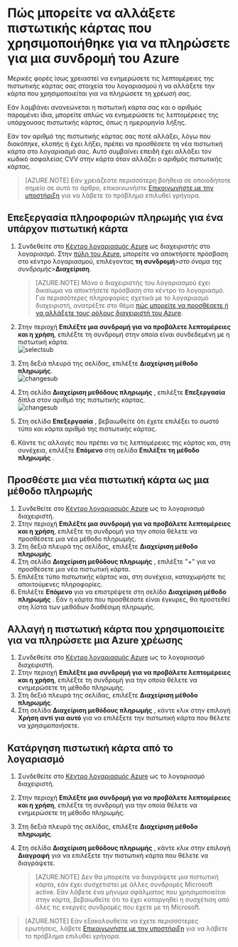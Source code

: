 <properties
    pageTitle="Πώς μπορείτε να αλλάξετε πιστωτικής κάρτας που χρησιμοποιήθηκε για να πληρώσετε για μια συνδρομή του Azure | Microsoft Azure"
    description="Περιγράφει τον τρόπο με τον τρόπο αλλαγής της πιστωτικής κάρτας που χρησιμοποιήθηκε για να πληρώσετε για μια συνδρομή του Azure"
    services=""
    documentationCenter=""
    authors="genlin"
    manager="mbaldwin"
    editor=""
    tags="billing"
    />

<tags
    ms.service="billing"
    ms.workload="na"
    ms.tgt_pltfrm="na"
    ms.devlang="na"
    ms.topic="article"
    ms.date="08/24/2016"
    ms.author="genli"/>

# <a name="how-to-change-the-credit-card-used-to-pay-for-an-azure-subscription"></a>Πώς μπορείτε να αλλάξετε πιστωτικής κάρτας που χρησιμοποιήθηκε για να πληρώσετε για μια συνδρομή του Azure

Μερικές φορές ίσως χρειαστεί να ενημερώσετε τις λεπτομέρειες της πιστωτικής κάρτας σας στοιχεία του λογαριασμού ή να αλλάξετε την κάρτα που χρησιμοποιείται για να πληρώσετε τη χρέωσή σας.

Εάν λαμβάνει ανανεώνεται η πιστωτική κάρτα σας και ο αριθμός παραμένει ίδια, μπορείτε απλώς να ενημερώσετε τις λεπτομέρειες της υπάρχουσας πιστωτικής κάρτας, όπως η ημερομηνία λήξης.

Εάν τον αριθμό της πιστωτικής κάρτας σας ποτέ αλλάξει, λόγω που διακόπηκε, κλοπής ή έχει λήξει, πρέπει να προσθέσετε τη νέα πιστωτική κάρτα στο λογαριασμό σας. Αυτό συμβαίνει επειδή έχει αλλάξει τον κωδικό ασφαλείας CVV στην κάρτα όταν αλλάζει ο αριθμός πιστωτικής κάρτας.

> [AZURE.NOTE] Εάν χρειάζεστε περισσότερη βοήθεια σε οποιοδήποτε σημείο σε αυτό το άρθρο, επικοινωνήστε [Επικοινωνήστε με την υποστήριξη](https://portal.azure.com/?#blade/Microsoft_Azure_Support/HelpAndSupportBlade) για να λάβετε το πρόβλημα επιλυθεί γρήγορα.

## <a name="edit-payment-information-for-an-existing-credit-card"></a>Επεξεργασία πληροφοριών πληρωμής για ένα υπάρχον πιστωτική κάρτα
1. Συνδεθείτε στο [Κέντρο λογαριασμός Azure](https://account.windowsazure.com/Subscriptions) ως διαχειριστής στο λογαριασμό. Στην [πύλη του Azure](https://portal.azure.com), μπορείτε να αποκτήσετε πρόσβαση στο κέντρο λογαριασμού, επιλέγοντας **τη συνδρομή**>*στο όνομα της συνδρομής*>**Διαχείριση**.

    > [AZURE.NOTE] Μόνο ο διαχειριστής του λογαριασμού έχει δικαίωμα να αποκτήσετε πρόσβαση στο κέντρο το λογαριασμό. Για περισσότερες πληροφορίες σχετικά με το λογαριασμό διαχειριστή, ανατρέξτε στο θέμα [πώς μπορείτε να προσθέσετε ή να αλλάξετε τους ρόλους διαχειριστή του Azure](billing-add-change-azure-subscription-administrator.md).

2. Στην περιοχή **Επιλέξτε μια συνδρομή για να προβάλετε λεπτομέρειες και η χρήση**, επιλέξτε τη συνδρομή στην οποία είναι συνδεδεμένη με η πιστωτική κάρτα.</br> ![selectsub](./media/billing-how-to-change-credit-card/selectsub.png)
3. Στη δεξιά πλευρά της σελίδας, επιλέξτε **Διαχείριση μέθοδο πληρωμής**.</br> ![changesub](./media/billing-how-to-change-credit-card/changesub_new.png)
4. Στη σελίδα **Διαχείριση μεθόδους πληρωμής** , επιλέξτε **Επεξεργασία** δίπλα στον αριθμό της πιστωτικής κάρτας.</br> ![changesub](./media/billing-how-to-change-credit-card/editcard_new.png)
5. Στη σελίδα **Επεξεργασία** , βεβαιωθείτε ότι έχετε επιλέξει το σωστό τύπο και κάρτα αριθμό της πιστωτικής κάρτας.
6. Κάντε τις αλλαγές που πρέπει να τις λεπτομέρειες της κάρτας και, στη συνέχεια, επιλέξτε **Επόμενο** στη σελίδα **Επιλέξτε τη μέθοδο πληρωμής** .

## <a name="add-a-new-credit-card-as-a-payment-method"></a>Προσθέστε μια νέα πιστωτική κάρτα ως μια μέθοδο πληρωμής
1. Συνδεθείτε στο [Κέντρο λογαριασμός Azure](https://account.windowsazure.com/Subscriptions) ως το λογαριασμό διαχειριστή.
2. Στην περιοχή **Επιλέξτε μια συνδρομή για να προβάλετε λεπτομέρειες και η χρήση**, επιλέξτε τη συνδρομή για την οποία θέλετε να προσθέσετε μια νέα μέθοδο πληρωμής.
3. Στη δεξιά πλευρά της σελίδας, επιλέξτε **Διαχείριση μέθοδο πληρωμής**.
4. Στη σελίδα **Διαχείριση μεθόδους πληρωμής** , επιλέξτε "+" για να προσθέσετε μια νέα πιστωτική κάρτα.
5. Επιλέξτε τύπο πιστωτικής κάρτας και, στη συνέχεια, καταχωρήστε τις απαιτούμενες πληροφορίες.
6. Επιλέξτε **Επόμενο** για να επιστρέψετε στη σελίδα **Διαχείριση μέθοδο πληρωμής** . Εάν η κάρτα που προσθέσατε είναι έγκυρες, θα προστεθεί στη λίστα των μεθόδων διαθέσιμη πληρωμής.

## <a name="change-the-credit-card-that-you-use-to-pay-an-azure-bill"></a>Αλλαγή η πιστωτική κάρτα που χρησιμοποιείτε για να πληρώσετε μια Azure χρέωσης
1. Συνδεθείτε στο [Κέντρο λογαριασμός Azure](https://account.windowsazure.com/Subscriptions) ως το λογαριασμό διαχειριστή.
2. Στην περιοχή **Επιλέξτε μια συνδρομή για να προβάλετε λεπτομέρειες και η χρήση**, επιλέξτε τη συνδρομή για την οποία θέλετε να ενημερώσετε τη μέθοδο πληρωμής.
3. Στη δεξιά πλευρά της σελίδας, επιλέξτε **Διαχείριση μέθοδο πληρωμής**.
4. Στη σελίδα **Διαχείριση μεθόδους πληρωμής** , κάντε κλικ στην επιλογή **Χρήση αντί για αυτό** για να επιλέξετε την πιστωτική κάρτα που θέλετε να χρησιμοποιήσετε.

## <a name="removing-a-credit-card-from-the-account"></a>Κατάργηση πιστωτική κάρτα από το λογαριασμό
1. Συνδεθείτε στο [Κέντρο λογαριασμός Azure](https://account.windowsazure.com/Subscriptions) ως το λογαριασμό διαχειριστή.
2. Στην περιοχή **Επιλέξτε μια συνδρομή για να προβάλετε λεπτομέρειες και η χρήση**, επιλέξτε τη συνδρομή για την οποία θέλετε να ενημερώσετε τη μέθοδο πληρωμής.
3. Στη δεξιά πλευρά της σελίδας, επιλέξτε **Διαχείριση μέθοδο πληρωμής**.
4. Στη σελίδα **Διαχείριση μεθόδους πληρωμής** , κάντε κλικ στην επιλογή **Διαγραφή** για να επιλέξετε την πιστωτική κάρτα που θέλετε να διαγράψετε.

    > [AZURE.NOTE] Δεν θα μπορείτε να διαγράψετε μια πιστωτική κάρτα, εάν έχει συσχετιστεί με άλλες συνδρομές Microsoft active. Εάν λάβετε ένα μήνυμα σφάλματος που χρησιμοποιείται στην κάρτα, βεβαιωθείτε ότι το έχει καταργηθεί η συσχέτιση από όλες τις ενεργές συνδρομές που έχετε με τη Microsoft.

> [AZURE.NOTE] Εάν εξακολουθείτε να έχετε περισσότερες ερωτήσεις, λάβετε [Επικοινωνήστε με την υποστήριξη](https://portal.azure.com/?#blade/Microsoft_Azure_Support/HelpAndSupportBlade) για να λάβετε το πρόβλημα επιλυθεί γρήγορα.
